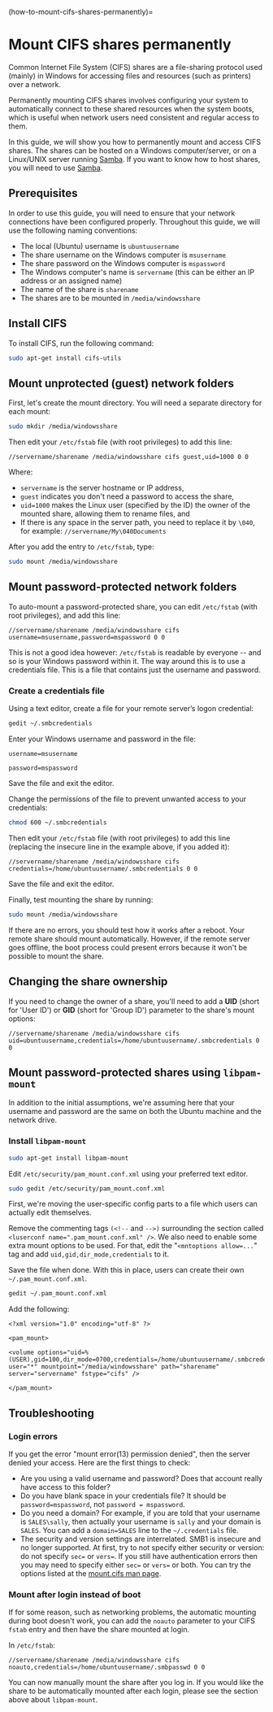 (how-to-mount-cifs-shares-permanently)=
# Mount CIFS shares permanently

Common Internet File System (CIFS) shares are a file-sharing protocol used (mainly) in Windows for accessing files and resources (such as printers) over a network.

Permanently mounting CIFS shares involves configuring your system to automatically connect to these shared resources when the system boots, which is useful when network users need consistent and regular access to them.

In this guide, we will show you how to permanently mount and access CIFS shares. The shares can be hosted on a Windows computer/server, or on a Linux/UNIX server running [Samba](https://discourse.ubuntu.com/t/samba-introduction/11888). If you want to know how to host shares, you will need to use [Samba](https://discourse.ubuntu.com/t/samba-introduction/11888).

## Prerequisites

In order to use this guide, you will need to ensure that your network connections have been configured properly. Throughout this guide, we will use the following naming conventions:

* The local (Ubuntu) username is `ubuntuusername`
* The share username on the Windows computer is `msusername`
* The share password on the Windows computer is `mspassword`
* The Windows computer's name is `servername` (this can be either an IP address or an assigned name)
* The name of the share is `sharename`
* The shares are to be mounted in `/media/windowsshare`

## Install CIFS

To install CIFS, run the following command:

```bash
sudo apt-get install cifs-utils
```

## Mount unprotected (guest) network folders

First, let's create the mount directory. You will need a separate directory for each mount:

```bash
sudo mkdir /media/windowsshare
```

Then edit your `/etc/fstab` file (with root privileges) to add this line:

```text
//servername/sharename /media/windowsshare cifs guest,uid=1000 0 0
```

Where:

* `servername` is the server hostname or IP address,
* `guest` indicates you don't need a password to access the share,
* `uid=1000` makes the Linux user (specified by the ID) the owner of the mounted share, allowing them to rename files, and
* If there is any space in the server path, you need to replace it by `\040`, for example:
   `//servername/My\040Documents`

After you add the entry to `/etc/fstab`, type:

```bash
sudo mount /media/windowsshare
```

## Mount password-protected network folders

To auto-mount a password-protected share, you can edit `/etc/fstab` (with root privileges), and add this line:

```text
//servername/sharename /media/windowsshare cifs username=msusername,password=mspassword 0 0
```

This is not a good idea however: `/etc/fstab` is readable by everyone -- and so is your Windows password within it. The way around this is to use a credentials file. This is a file that contains just the username and password.

### Create a credentials file

Using a text editor, create a file for your remote server’s logon credential:

```bash
gedit ~/.smbcredentials
```

Enter your Windows username and password in the file:

```text
username=msusername

password=mspassword
```

Save the file and exit the editor.

Change the permissions of the file to prevent unwanted access to your credentials:

```bash
chmod 600 ~/.smbcredentials
```

Then edit your `/etc/fstab` file (with root privileges) to add this line (replacing the insecure line in the example above, if you added it):

```text
//servername/sharename /media/windowsshare cifs credentials=/home/ubuntuusername/.smbcredentials 0 0
```

Save the file and exit the editor.

Finally, test mounting the share by running:

```bash
sudo mount /media/windowsshare
```

If there are no errors, you should test how it works after a reboot. Your remote share should mount automatically. However, if the remote server goes offline, the boot process could present errors because it won't be possible to mount the share.

## Changing the share ownership

If you need to change the owner of a share, you'll need to add a **UID** (short for 'User ID') or **GID** (short for 'Group ID') parameter to the share's mount options:

```text
//servername/sharename /media/windowsshare cifs uid=ubuntuusername,credentials=/home/ubuntuusername/.smbcredentials 0 0
```

## Mount password-protected shares using `libpam-mount`

In addition to the initial assumptions, we're assuming here that your username and password are the same on both the Ubuntu machine and the network drive.

### Install `libpam-mount`

```bash
sudo apt-get install libpam-mount
```

Edit `/etc/security/pam_mount.conf.xml` using your preferred text editor.

```bash
sudo gedit /etc/security/pam_mount.conf.xml
```

First, we're moving the user-specific config parts to a file which users can actually edit themselves. 

Remove the commenting tags `(<!--` and `-->)` surrounding the section called `<luserconf name=".pam_mount.conf.xml" />`. We also need to enable some extra mount options to be used. For that, edit the "`<mntoptions allow=...`" tag and add `uid,gid,dir_mode,credentials` to it.

Save the file when done. With this in place, users can create their own `~/.pam_mount.conf.xml`.

```bash
gedit ~/.pam_mount.conf.xml
```

Add the following:

```text
<?xml version="1.0" encoding="utf-8" ?>

<pam_mount>

<volume options="uid=%(USER),gid=100,dir_mode=0700,credentials=/home/ubuntuusername/.smbcredentials,nosuid,nodev" user="*" mountpoint="/media/windowsshare" path="sharename" server="servername" fstype="cifs" />

</pam_mount>
```

## Troubleshooting

### Login errors

If you get the error "mount error(13) permission denied", then the server denied your access. Here are the first things to check:

* Are you using a valid username and password? Does that account really have access to this folder?
* Do you have blank space in your credentials file? It should be `password=mspassword`, not `password = mspassword`.
* Do you need a domain? For example, if you are told that your username is `SALES\sally`, then actually your username is `sally` and your domain is `SALES`. You can add a `domain=SALES` line to the `~/.credentials` file.
* The security and version settings are interrelated. SMB1 is insecure and no longer supported. At first, try to not specify either security or version: do not specify `sec=` or `vers=`. If you still have authentication errors then you may need to specify either `sec=` or `vers=` or both. You can try the options listed at the [mount.cifs man page](https://manpages.ubuntu.com/manpages/en/man8/mount.cifs.8.html).

### Mount after login instead of boot

If for some reason, such as networking problems, the automatic mounting during boot doesn't work, you can add the `noauto` parameter to your CIFS `fstab` entry and then have the share mounted at login.

In `/etc/fstab`:

```text
//servername/sharename /media/windowsshare cifs noauto,credentials=/home/ubuntuusername/.smbpasswd 0 0
```

You can now manually mount the share after you log in. If you would like the share to be automatically mounted after each login, please see the section above about `libpam-mount`.
